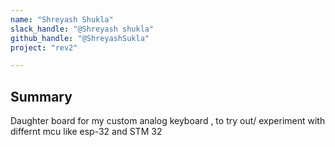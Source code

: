```yaml
---
name: "Shreyash Shukla"
slack_handle: "@Shreyash shukla"
github_handle: "@ShreyashSukla"
project: "rev2"

---
```




## Summary

Daughter board for my custom analog keyboard , to try out/ experiment with differnt mcu like esp-32 and STM 32

